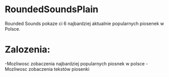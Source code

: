 # RoundedSoundsPlain
Rounded Sounds pokaze ci 6 najbardziej aktualnie popularnych piosenek w Polsce.
# Zalozenia:
-Mozliwosc zobaczenia najbardziej popularnych piosnek w polsce
-Mozliwosc zobaczenia tekstów piosenki

